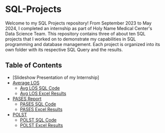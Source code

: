 # SQL-Projects

Welcome to my SQL Projects repository! From September 2023 to May 2024, I completed an internship as part of Holy Name Medical Center's Data Science Team. This repository contains three of about ten SQL projects that I worked on to demonstrate my capabilities in SQL programming and database management. Each project is organized into its own folder with its respective SQL Query and the results.

## Table of Contents

- [Slideshow Presentation of my Internship]
- [Average LOS](Average-LOS)
  - [Avg LOS SQL Code](Average-LOS/SQL-Code.pdf)
  - [Avg LOS Excel Results](Average%20LOS/Average%20LOS%20(Split%20by%20Unit).xlsx)
- [PASES Report](PASES-Report)
  - [PASES SQL Code](PASES-Report/PASES-Query.pdf)
  - [PASES Excel Results](PASES%20Report/OR%20Elective%20Patients%20and%20PASES%20Form%20List.xlsx)
- [POLST](POLST)
  - [POLST SQL Code](POLST/POLST-Query.pdf)
  - [POLST Excel Results](POLST/POLST%20List.xlsx)
